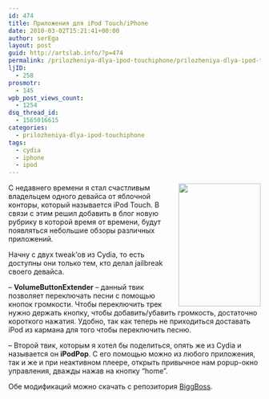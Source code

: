 ```yaml
---
id: 474
title: Приложения для iPod Touch/iPhone
date: 2010-03-02T15:21:41+00:00
author: serEga
layout: post
guid: http://artslab.info/?p=474
permalink: /prilozheniya-dlya-ipod-touchiphone/prilozheniya-dlya-ipod-touchiphone/
ljID:
  - 258
prosmotr:
  - 145
wpb_post_views_count:
  - 1254
dsq_thread_id:
  - 1565016615
categories:
  - prilozheniya-dlya-ipod-touchiphone
tags:
  - cydia
  - iphone
  - ipod
---
```

[<img title="volext" src="{{site.img_cdn}}/volext-201x300.jpg" alt="" width="164" height="245" align="right" />]({{site.img_cdn}}/volext.jpg)

С недавнего времени я стал счастливым владельцем одного девайса от яблочной конторы, который называется iPod Touch. В связи с этим решил добавить в блог новую рубрику в которой время от времени, будут появляться небольшие обзоры различных приложений.



Начну с двух tweak&#8217;ов из Cydia, то есть доступны они только тем, кто делал jailbreak своего девайса.

&#8211; **VolumeButtonExtender** &#8211; данный твик позволяет переключать песни с помощью кнопок громкости. Чтобы переключить трек нужно держать кнопку, чтобы добавить/убавить громкость, достаточно короткого нажатия. Удобно, так как теперь не приходиться доставать iPod из кармана для того чтобы переключить песню.



&#8211; Второй твик, которым я хотел бы поделиться, опять же из Cydia и называется он **iPodPop**. С его помощью можно из любого приложения, так и же и при неактивном плеере, открыть привычное нам popup-окно управления, дважды нажав на кнопку &#8220;home&#8221;.



Обе модификаций можно скачать с репозитория <a href="http://apt.thebigboss.org/" target="_blank">BiggBoss</a>.